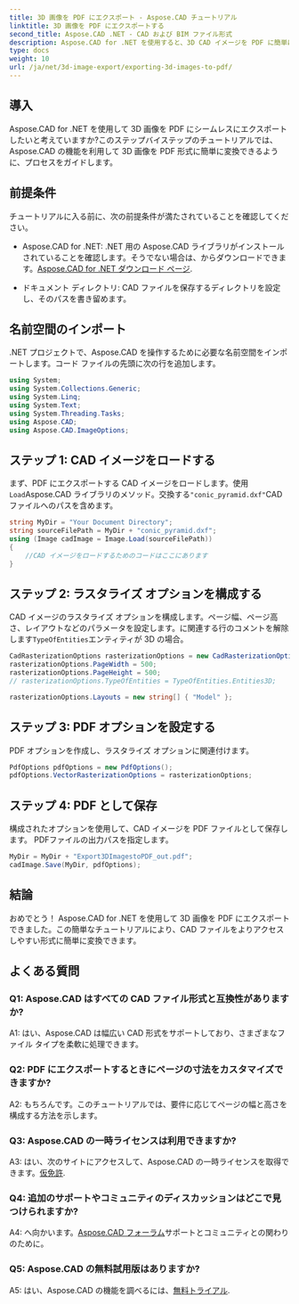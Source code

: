```yaml
---
title: 3D 画像を PDF にエクスポート - Aspose.CAD チュートリアル
linktitle: 3D 画像を PDF にエクスポートする
second_title: Aspose.CAD .NET - CAD および BIM ファイル形式
description: Aspose.CAD for .NET を使用すると、3D CAD イメージを PDF に簡単に変換できます。シームレスな PDF エクスポートについては、段階的なチュートリアルに従ってください。
type: docs
weight: 10
url: /ja/net/3d-image-export/exporting-3d-images-to-pdf/
---
```

## 導入

Aspose.CAD for .NET を使用して 3D 画像を PDF にシームレスにエクスポートしたいと考えていますか?このステップバイステップのチュートリアルでは、Aspose.CAD の機能を利用して 3D 画像を PDF 形式に簡単に変換できるように、プロセスをガイドします。

## 前提条件

チュートリアルに入る前に、次の前提条件が満たされていることを確認してください。

-  Aspose.CAD for .NET: .NET 用の Aspose.CAD ライブラリがインストールされていることを確認します。そうでない場合は、からダウンロードできます。[Aspose.CAD for .NET ダウンロード ページ](https://releases.aspose.com/cad/net/).

- ドキュメント ディレクトリ: CAD ファイルを保存するディレクトリを設定し、そのパスを書き留めます。

## 名前空間のインポート

.NET プロジェクトで、Aspose.CAD を操作するために必要な名前空間をインポートします。コード ファイルの先頭に次の行を追加します。

```csharp
using System;
using System.Collections.Generic;
using System.Linq;
using System.Text;
using System.Threading.Tasks;
using Aspose.CAD;
using Aspose.CAD.ImageOptions;
```

## ステップ 1: CAD イメージをロードする

まず、PDF にエクスポートする CAD イメージをロードします。使用`Load`Aspose.CAD ライブラリのメソッド。交換する`"conic_pyramid.dxf"`CAD ファイルへのパスを含めます。

```csharp
string MyDir = "Your Document Directory";
string sourceFilePath = MyDir + "conic_pyramid.dxf";
using (Image cadImage = Image.Load(sourceFilePath))
{
    //CAD イメージをロードするためのコードはここにあります
}
```

## ステップ 2: ラスタライズ オプションを構成する

CAD イメージのラスタライズ オプションを構成します。ページ幅、ページ高さ、レイアウトなどのパラメータを設定します。に関連する行のコメントを解除します`TypeOfEntities`エンティティが 3D の場合。

```csharp
CadRasterizationOptions rasterizationOptions = new CadRasterizationOptions();
rasterizationOptions.PageWidth = 500;
rasterizationOptions.PageHeight = 500;
// rasterizationOptions.TypeOfEntities = TypeOfEntities.Entities3D;

rasterizationOptions.Layouts = new string[] { "Model" };
```

## ステップ 3: PDF オプションを設定する

PDF オプションを作成し、ラスタライズ オプションに関連付けます。

```csharp
PdfOptions pdfOptions = new PdfOptions();
pdfOptions.VectorRasterizationOptions = rasterizationOptions;
```

## ステップ 4: PDF として保存

構成されたオプションを使用して、CAD イメージを PDF ファイルとして保存します。 PDFファイルの出力パスを指定します。

```csharp
MyDir = MyDir + "Export3DImagestoPDF_out.pdf";
cadImage.Save(MyDir, pdfOptions);
```

## 結論

おめでとう！ Aspose.CAD for .NET を使用して 3D 画像を PDF にエクスポートできました。この簡単なチュートリアルにより、CAD ファイルをよりアクセスしやすい形式に簡単に変換できます。

## よくある質問

### Q1: Aspose.CAD はすべての CAD ファイル形式と互換性がありますか?

A1: はい、Aspose.CAD は幅広い CAD 形式をサポートしており、さまざまなファイル タイプを柔軟に処理できます。

### Q2: PDF にエクスポートするときにページの寸法をカスタマイズできますか?

A2: もちろんです。このチュートリアルでは、要件に応じてページの幅と高さを構成する方法を示します。

### Q3: Aspose.CAD の一時ライセンスは利用できますか?

 A3: はい、次のサイトにアクセスして、Aspose.CAD の一時ライセンスを取得できます。[仮免許](https://purchase.aspose.com/temporary-license/).

### Q4: 追加のサポートやコミュニティのディスカッションはどこで見つけられますか?

 A4: へ向かいます。[Aspose.CAD フォーラム](https://forum.aspose.com/c/cad/19)サポートとコミュニティとの関わりのために。

### Q5: Aspose.CAD の無料試用版はありますか?

 A5: はい、Aspose.CAD の機能を調べるには、[無料トライアル](https://releases.aspose.com/).